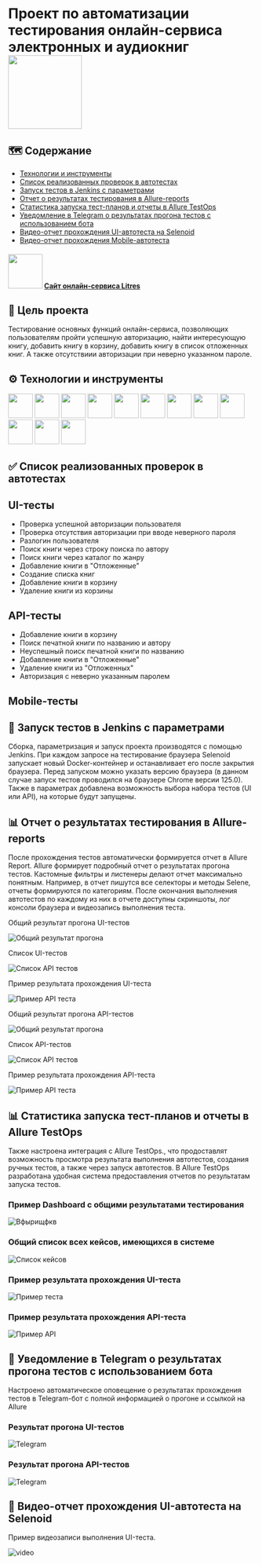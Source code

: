 # Проект по автоматизации тестирования онлайн-сервиса электронных и аудиокниг <img src="https://raw.githubusercontent.com/Annette-F/qa_guru_python_diplom_project_litres/refs/heads/main/resources/images/litres.svg" width="150" heigth="150"/>


## :world_map: Содержание

- [Технологии и инструменты](#gear-технологии-и-инструменты)
- [Список реализованных проверок в автотестах](#white_check_mark-список-реализованных-проверок-в-автотестах)
- [Запуск тестов в Jenkins с параметрами](#rocket-Запуск-тестов-в-Jenkins-с-параметрами)
- [Отчет о результатах тестирования в Allure-reports](#bar_chart-Отчет-о-результатах-тестирования-в-Allure-reports)
- [Статистика запуска тест-планов и отчеты в Allure TestOps](#bar_chart-Статистика-запуска-тест-планов-и-отчеты-в-Allure-TestOps)
- [Уведомление в Telegram о результатах прогона тестов с использованием бота](#email-Уведомление-в-Telegram-о-результатах-проверки-с-использованием-бота)
- [Видео-отчет прохождения UI-автотеста на Selenoid](#movie_camera-Видео-отчет-прохождения-теста-на-Selenoid)
- [Видео-отчет прохождения Mobile-автотеста](#movie_camera-Видео-отчет-прохождения-Mobile-автотеста)


#### <img src="https://raw.githubusercontent.com/Annette-F/qa_guru_python_diplom_project_litres/refs/heads/main/resources/images/litres.svg" width="70" heigth="70"/> [Сайт онлайн-сервиса Litres](https://www.litres.ru/)


## :dart: Цель проекта

Тестирование основных функций онлайн-сервиса, позволяющих пользователям пройти успешную авторизацию, найти интересующую книгу, добавить книгу в корзину, 
добавить книгу в список отложенных книг. А также отсутствиии авторизации при неверно указанном пароле.


## :gear: Технологии и инструменты

<p align="left">
<img src="https://raw.githubusercontent.com/Annette-F/qa_guru_python_diplom_project_litres/refs/heads/main/resources/images/python.svg" width="50" heigth="50"/>
<img src="https://raw.githubusercontent.com/Annette-F/qa_guru_python_diplom_project_litres/refs/heads/main/resources/images/jenkins.svg" width="50" heigth="50"/>
<img src="https://raw.githubusercontent.com/Annette-F/qa_guru_python_diplom_project_litres/refs/heads/main/resources/images/pycharm.svg" width="50" heigth="50"/>
<img src="https://raw.githubusercontent.com/Annette-F/qa_guru_python_diplom_project_litres/refs/heads/main/resources/images/pytest.svg" width="50" heigth="50"/>
<img src="https://raw.githubusercontent.com/Annette-F/qa_guru_python_diplom_project_litres/refs/heads/main/resources/images/github.svg" width="50" heigth="50"/>
<img src="https://github.com/Annette-F/qa_guru_python_diplom_project_litres/blob/main/resources/images/AllureReport%20(1).png" height="50" width="50">
<img src="https://github.com/Annette-F/qa_guru_python_diplom_project_litres/blob/main/resources/images/AllureTestOps.png" height="50" width="50">
<img src="https://github.com/Annette-F/qa_guru_python_diplom_project_litres/blob/main/resources/images/Selenoid%20(1).png" height="50" width="50">
<img src="https://github.com/Annette-F/qa_guru_python_diplom_project_litres/blob/main/resources/images/selene%20(1).png" height="50" width="50">
<img src="https://raw.githubusercontent.com/Annette-F/qa_guru_python_diplom_project_litres/refs/heads/main/resources/images/browserstack.svg" width="50" heigth="50"/>
<img src="https://github.com/Annette-F/qa_guru_python_diplom_project_litres/blob/main/resources/images/appium.png" width="50" heigth="50"/>
<img src="https://raw.githubusercontent.com/Annette-F/qa_guru_python_diplom_project_litres/refs/heads/main/resources/images/Telegram.svg" width="50" heigth="50"/>
</p>


## :white_check_mark: Список реализованных проверок в автотестах 

## UI-тесты

- Проверка успешной авторизации пользователя
- Проверка отсутствия авторизации при вводе неверного пароля
- Разлогин пользователя
- Поиск книги через строку поиска по автору
- Поиск книги через каталог по жанру
- Добавление книги в "Отложенные"
- Создание списка книг
- Добавление книги в корзину
- Удаление книги из корзины

## API-тесты

- Добавление книги в корзину
- Поиск печатной книги по названию и автору
- Неуспешный поиск печатной книги по названию
- Добавление книги в "Отложенные"
- Удаление книги из "Отложенных"
- Авторизация с неверно указанным паролем

## Mobile-тесты



## :rocket: Запуск тестов в Jenkins с параметрами

Сборка, параметризация и запуск проекта производятся с помощью Jenkins. При каждом запросе на тестирование браузера Selenoid запускает новый Docker-контейнер и останавливает его после закрытия браузера. Перед запуском можно указать версию браузера (в данном случае запуск тестов проводился на браузере Chrome версии 125.0). Также в параметрах добавлена возможность выбора набора тестов (UI или API), на которые будут запущены. 


## :bar_chart: Отчет о результатах тестирования в Allure-reports

После прохождения тестов автоматически формируется отчет в Allure Report. Allure формирует подробный отчет о результатах прогона тестов. Кастомные фильтры и листенеры делают отчет максимально понятным. Например, в отчет пишутся все селекторы и методы Selene, отчеты формируются по категориям.
После окончания выполнения автотестов по каждому из них в отчете доступны скриншоты, лог консоли браузера и видеозапись выполнения теста.

Общий результат прогона UI-тестов

<p>
<img title="Общий результат прогона" src="resources/photo/общий отчет ui.png">
</p>

Список UI-тестов

<p>
<img title="Список API тестов" src="resources/photo/список UI тестов.png">
</p>

Пример результата прохождения UI-теста

<p>
<img title="Пример API теста" src="resources/photo/результат ui.png">
</p>

Общий результат прогона API-тестов

<p>
<img title="Общий результат прогона" src="resources/photo/общий отчет api.png">
</p>

Список API-тестов

<p>
<img title="Список API тестов" src="resources/photo/Список API тестов.png">
</p>

Пример результата прохождения API-теста

<p>
<img title="Пример API теста" src="resources/photo/отчет api.png">
</p>

## :bar_chart: Статистика запуска тест-планов и отчеты в Allure TestOps

Также настроена интеграция с Allure TestOps., что продоставлят возможность просмотра результата выполнения автотестов, создания ручных тестов, а также через запуск автотестов. В Allure TestOps разработана удобная система предоставления отчетов по результатам запуска тестов. 

### Пример Dashboard с общими результатами тестирования

<p>
<img title="Вфырищфкв" src="resources/photo/дашборд.png">
</p>

### Общий список всех кейсов, имеющихся в системе

<p>
<img title="Список кейсов" src="resources/photo/тест кейсы.png">
</p>

### Пример результата прохождения UI-теста

<p>
<img title="Пример теста" src="resources/photo/результат запуска теста.png">
</p>

### Пример результата прохождения API-теста

<p>
<img title="Пример API" src="resources/photo/результат api.png">
</p>


## :email: Уведомление в Telegram о результатах прогона тестов с использованием бота

Настроено автоматическое оповещение о результатах прохождения тестов в Telegram-бот с полной информацией о прогоне и ссылкой на Allure

### Результат прогона UI-тестов

<p>
<img title="Telegram" src="resources/photo/Результат прогона UI тестов в Telegram.png">
</p>

### Результат прогона API-тестов 

<p>
<img title="Telegram" src="resources/photo/Результат прогона API тестов в Telegram.png">
</p>

## :movie_camera: Видео-отчет прохождения UI-автотеста на Selenoid

Пример видеозаписи выполнения UI-теста.

<p>
<img title="Video" src="resources/video/videoUI.gif" alt="video">
</p>
